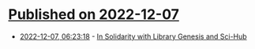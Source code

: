 # [Published on 2022-12-07](index.md)

* [2022-12-07, 06:23:18](https://news.ycombinator.com/item?id=33891265) - [In Solidarity with Library Genesis and Sci-Hub](https://custodians.online)
